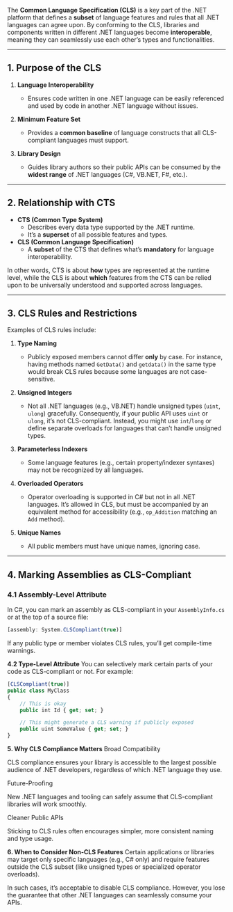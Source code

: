 The **Common Language Specification (CLS)** is a key part of the .NET platform that defines a **subset** of language features and rules that all .NET languages can agree upon. By conforming to the CLS, libraries and components written in different .NET languages become **interoperable**, meaning they can seamlessly use each other’s types and functionalities.

---

## 1. Purpose of the CLS

1. **Language Interoperability**  
   - Ensures code written in one .NET language can be easily referenced and used by code in another .NET language without issues.

2. **Minimum Feature Set**  
   - Provides a **common baseline** of language constructs that all CLS-compliant languages must support.

3. **Library Design**  
   - Guides library authors so their public APIs can be consumed by the **widest range** of .NET languages (C#, VB.NET, F#, etc.).

---

## 2. Relationship with CTS

- **CTS (Common Type System)**  
  - Describes every data type supported by the .NET runtime.  
  - It’s a **superset** of all possible features and types.
- **CLS (Common Language Specification)**  
  - A **subset** of the CTS that defines what’s **mandatory** for language interoperability.

In other words, CTS is about **how** types are represented at the runtime level, while the CLS is about **which** features from the CTS can be relied upon to be universally understood and supported across languages.

---

## 3. CLS Rules and Restrictions

Examples of CLS rules include:

1. **Type Naming**  
   - Publicly exposed members cannot differ **only** by case. For instance, having methods named `GetData()` and `getdata()` in the same type would break CLS rules because some languages are not case-sensitive.

2. **Unsigned Integers**  
   - Not all .NET languages (e.g., VB.NET) handle unsigned types (`uint`, `ulong`) gracefully. Consequently, if your public API uses `uint` or `ulong`, it’s not CLS-compliant. Instead, you might use `int`/`long` or define separate overloads for languages that can’t handle unsigned types.

3. **Parameterless Indexers**  
   - Some language features (e.g., certain property/indexer syntaxes) may not be recognized by all languages.

4. **Overloaded Operators**  
   - Operator overloading is supported in C# but not in all .NET languages. It’s allowed in CLS, but must be accompanied by an equivalent method for accessibility (e.g., `op_Addition` matching an `Add` method).

5. **Unique Names**  
   - All public members must have unique names, ignoring case.

---

## 4. Marking Assemblies as CLS-Compliant

### 4.1 Assembly-Level Attribute

In C#, you can mark an assembly as CLS-compliant in your `AssemblyInfo.cs` or at the top of a source file:

```typescript
[assembly: System.CLSCompliant(true)]
```

If any public type or member violates CLS rules, you’ll get compile-time warnings.

**4.2 Type-Level Attribute**
You can selectively mark certain parts of your code as CLS-compliant or not. For example:

```typescript
[CLSCompliant(true)]
public class MyClass
{
    // This is okay
    public int Id { get; set; }

    // This might generate a CLS warning if publicly exposed
    public uint SomeValue { get; set; }
}
```

**5. Why CLS Compliance Matters**
Broad Compatibility

CLS compliance ensures your library is accessible to the largest possible audience of .NET developers, regardless of which .NET language they use.

Future-Proofing

New .NET languages and tooling can safely assume that CLS-compliant libraries will work smoothly.

Cleaner Public APIs

Sticking to CLS rules often encourages simpler, more consistent naming and type usage.

**6. When to Consider Non-CLS Features**
Certain applications or libraries may target only specific languages (e.g., C# only) and require features outside the CLS subset (like unsigned types or specialized operator overloads).

In such cases, it’s acceptable to disable CLS compliance. However, you lose the guarantee that other .NET languages can seamlessly consume your APIs.